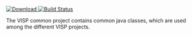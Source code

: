 [ ![Download](https://api.bintray.com/packages/chochreiner/visp/common/images/download.svg) ](https://bintray.com/chochreiner/visp/common/_latestVersion)
[![Build Status](https://travis-ci.org/visp-streaming/common.svg?branch=master)](https://travis-ci.org/visp-streaming/common)

The VISP common project contains common java classes, which are used among the different VISP projects. 
